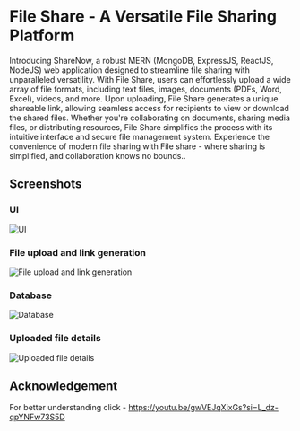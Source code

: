 # File Share - A Versatile File Sharing Platform

Introducing ShareNow, a robust MERN (MongoDB, ExpressJS, ReactJS, NodeJS) web application designed to streamline file sharing with unparalleled versatility. With File Share, users can effortlessly upload a wide 
array of file formats, including text files, images, documents (PDFs, Word, Excel), videos, and more. Upon uploading, File Share generates a unique shareable link, allowing seamless access for recipients to view or 
download the shared files. Whether you're collaborating on documents, sharing media files, or distributing resources, File Share simplifies the process with its intuitive interface and secure file management system. Experience the convenience of modern file sharing with File share - where sharing is simplified, and collaboration knows no bounds..

## Screenshots

<h3>UI</h3>

![UI](https://github.com/Kartikkhare18/File-Share-Web-App/assets/110482774/2a9bc001-67b9-4372-8f2c-3c2b0d61eb89)

<h3>File upload and link generation</h3>

![File upload and link generation](https://github.com/Kartikkhare18/File-Share-Web-App/assets/110482774/a633b6d8-9c59-4088-8360-76bd64623726)

<h3>Database</h3>

![Database](https://github.com/Kartikkhare18/File-Share-Web-App/assets/110482774/cb2e6a1e-214c-4796-91a4-4213040f06cb)

<h3>Uploaded file details</h3>

![Uploaded file details](https://github.com/Kartikkhare18/File-Share-Web-App/assets/110482774/cb252d3a-3a48-48bf-869f-c112aeed34fe)

## Acknowledgement
For better understanding click - https://youtu.be/gwVEJqXixGs?si=L_dz-qpYNFw73S5D
